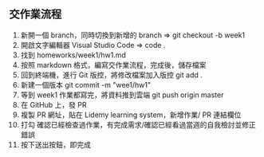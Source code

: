 ## 交作業流程

1. 新開一個 branch，同時切換到新增的 branch => git checkout -b week1
2. 開啟文字編輯器 Visual Studio Code => code . 
3. 找到 homeworks/week1/hw1.md
4. 按照 markdown 格式，編寫交作業流程，完成後，儲存檔案
5. 回到終端機，進行 Git 版控，將修改檔案加入版控 git add . 
6. 新建一個版本 git commit -m "wee1/hw1"
7. 等到 week1 作業都寫完，將資料推到雲端 git push origin master
8. 在 GitHub 上，發 PR
9. 複製 PR 網址，貼在 Lidemy learning system，新增作業/ PR 連結欄位
10. 打勾 確認已經檢查過作業，有完成需求/確認已經看過當週的自我檢討並修正錯誤
11. 按下送出按鈕，即完成

